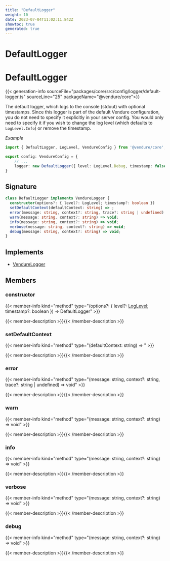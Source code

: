 ```yaml
---
title: "DefaultLogger"
weight: 10
date: 2023-07-04T11:02:11.842Z
showtoc: true
generated: true
---
```

<!-- This file was generated from the Vendure source. Do not modify. Instead, re-run the "docs:build" script -->

# DefaultLogger
<div class="symbol">


# DefaultLogger

{{< generation-info sourceFile="packages/core/src/config/logger/default-logger.ts" sourceLine="25" packageName="@vendure/core">}}

The default logger, which logs to the console (stdout) with optional timestamps. Since this logger is part of the
default Vendure configuration, you do not need to specify it explicitly in your server config. You would only need
to specify it if you wish to change the log level (which defaults to `LogLevel.Info`) or remove the timestamp.

*Example*

```ts
import { DefaultLogger, LogLevel, VendureConfig } from '@vendure/core';

export config: VendureConfig = {
    // ...
    logger: new DefaultLogger({ level: LogLevel.Debug, timestamp: false }),
}
```

## Signature

```TypeScript
class DefaultLogger implements VendureLogger {
  constructor(options?: { level?: LogLevel; timestamp?: boolean })
  setDefaultContext(defaultContext: string) => ;
  error(message: string, context?: string, trace?: string | undefined) => void;
  warn(message: string, context?: string) => void;
  info(message: string, context?: string) => void;
  verbose(message: string, context?: string) => void;
  debug(message: string, context?: string) => void;
}
```
## Implements

 * <a href='/typescript-api/logger/vendure-logger#vendurelogger'>VendureLogger</a>


## Members

### constructor

{{< member-info kind="method" type="(options?: { level?: <a href='/typescript-api/logger/log-level#loglevel'>LogLevel</a>; timestamp?: boolean }) => DefaultLogger"  >}}

{{< member-description >}}{{< /member-description >}}

### setDefaultContext

{{< member-info kind="method" type="(defaultContext: string) => "  >}}

{{< member-description >}}{{< /member-description >}}

### error

{{< member-info kind="method" type="(message: string, context?: string, trace?: string | undefined) => void"  >}}

{{< member-description >}}{{< /member-description >}}

### warn

{{< member-info kind="method" type="(message: string, context?: string) => void"  >}}

{{< member-description >}}{{< /member-description >}}

### info

{{< member-info kind="method" type="(message: string, context?: string) => void"  >}}

{{< member-description >}}{{< /member-description >}}

### verbose

{{< member-info kind="method" type="(message: string, context?: string) => void"  >}}

{{< member-description >}}{{< /member-description >}}

### debug

{{< member-info kind="method" type="(message: string, context?: string) => void"  >}}

{{< member-description >}}{{< /member-description >}}


</div>
